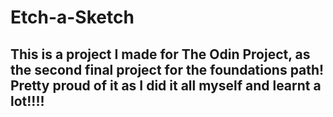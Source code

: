 # Etch-a-Sketch

## This is a project I made for The Odin Project, as the second final project for the foundations path! Pretty proud of it as I did it all myself and learnt a lot!!!!
